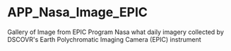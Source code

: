 # APP_Nasa_Image_EPIC
Gallery of  Image from EPIC Program Nasa what daily imagery collected by DSCOVR's Earth Polychromatic Imaging Camera (EPIC) instrument
